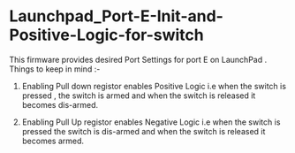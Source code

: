 # Launchpad_Port-E-Init-and-Positive-Logic-for-switch
This firmware provides desired Port Settings for port E on LaunchPad .
Things to keep in mind :- 
1) Enabling Pull down registor enables Positive Logic i.e when the switch is pressed , the switch is armed and when the switch is released it becomes dis-armed.

2) Enabling Pull Up registor enables Negative Logic i.e when the switch is pressed  the switch is dis-armed and when the switch is released it becomes armed.


